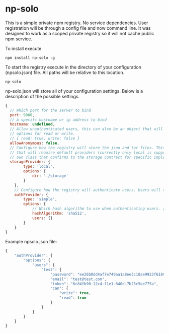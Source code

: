 # np-solo
This is a simple private npm registry. No service dependencies. User registration will be through a config file and now command line. It was designed to work as a scoped private registry so it will not cache public npm service.

To install execute
```
npm install np-solo -g
```

To start the registry execute in the directory of your configuration (npsolo.json) file. All paths will be relative to this location.
```
np-solo
```

np-solo.json will store all of your configuration settings. Below is a description of the possible settings.

```javascript
{
  // Which port for the server to bind
  port: 9000,
  // A specifc hostname or ip address to bind
  hostname: undefined,
  // Allow unauthenticated users, this can also be an object that will have specify 
  // options for read or write.
  // { read: true, write: false }
  allowAnonymous: false,
  // Configure how the registry will store the json and tar files. This can be a plain object
  // that will require default providers (currently only local is supported). You can also require your
  // own class that confirms to the storage contract for specific implementations.
  storageProvider: {
		type: 'local',
		options: {
			dir: './storage'
		}
	},
	// Configure how the registry will authenticate users. Users will typically be stored in the config file.
	authProvider: {
		type: 'simple',
		options: {
			// Which hash algorithm to use when authenticating users. [See Node Docs](https://nodejs.org/api/crypto.html#crypto_crypto_createhash_algorithm)
			hashAlgorithm: 'sha512',
			users: {}
		}
	}
}
```

Example npsolo.json file:
```javascript
{
	"authProvider": {
		"options": {
			"users": {
				"test": {
					"password": "ee26b0dd4af7e749aa1a8ee3c10ae9923f618980772e473f8819a5d4940e0db27ac185f8a0e1d5f84f88bc887fd67b143732c304cc5fa9ad8e6f57f50028a8ff",
					"email": "test@test.com",
					"token": "6c84fb90-12c4-11e1-840d-7b25c5ee775a",
					"can": {
						"write": true,
						"read": true
					}
				}
			}
		}
	}
}
```
